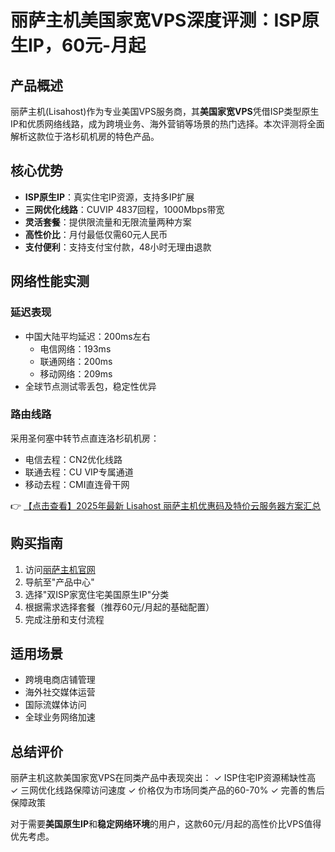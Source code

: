 # 丽萨主机美国家宽VPS深度评测：ISP原生IP，60元-月起

## 产品概述
丽萨主机(Lisahost)作为专业美国VPS服务商，其**美国家宽VPS**凭借ISP类型原生IP和优质网络线路，成为跨境业务、海外营销等场景的热门选择。本次评测将全面解析这款位于洛杉矶机房的特色产品。

## 核心优势
- **ISP原生IP**：真实住宅IP资源，支持多IP扩展
- **三网优化线路**：CUVIP 4837回程，1000Mbps带宽
- **灵活套餐**：提供限流量和无限流量两种方案
- **高性价比**：月付最低仅需60元人民币
- **支付便利**：支持支付宝付款，48小时无理由退款

## 网络性能实测
### 延迟表现
- 中国大陆平均延迟：200ms左右
  - 电信网络：193ms
  - 联通网络：200ms 
  - 移动网络：209ms
- 全球节点测试零丢包，稳定性优异

### 路由线路
采用圣何塞中转节点直连洛杉矶机房：
- 电信去程：CN2优化线路
- 联通去程：CU VIP专属通道  
- 移动去程：CMI直连骨干网

👉 [【点击查看】2025年最新 Lisahost 丽萨主机优惠码及特价云服务器方案汇总](https://bit.ly/lisazhuji)

## 购买指南
1. 访问[丽萨主机官网](https://bit.ly/lisazhuji)
2. 导航至"产品中心"
3. 选择"双ISP家宽住宅美国原生IP"分类
4. 根据需求选择套餐（推荐60元/月起的基础配置）
5. 完成注册和支付流程

## 适用场景
- 跨境电商店铺管理
- 海外社交媒体运营
- 国际流媒体访问
- 全球业务网络加速

## 总结评价
丽萨主机这款美国家宽VPS在同类产品中表现突出：
✓ ISP住宅IP资源稀缺性高  
✓ 三网优化线路保障访问速度
✓ 价格仅为市场同类产品的60-70%
✓ 完善的售后保障政策

对于需要**美国原生IP**和**稳定网络环境**的用户，这款60元/月起的高性价比VPS值得优先考虑。